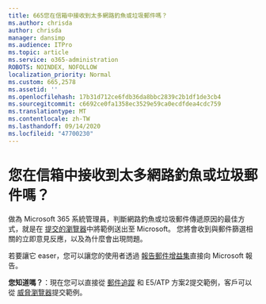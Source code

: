 ```yaml
---
title: 665您在信箱中接收到太多網路釣魚或垃圾郵件嗎？
ms.author: chrisda
author: chrisda
manager: dansimp
ms.audience: ITPro
ms.topic: article
ms.service: o365-administration
ROBOTS: NOINDEX, NOFOLLOW
localization_priority: Normal
ms.custom: 665,2578
ms.assetid: ''
ms.openlocfilehash: 17b31d712ce6fdb36da8bbc2839c2b1df1de3cb4
ms.sourcegitcommit: c6692ce0fa1358ec3529e59ca0ecdfdea4cdc759
ms.translationtype: MT
ms.contentlocale: zh-TW
ms.lasthandoff: 09/14/2020
ms.locfileid: "47700230"
---
```

# <a name="are-you-receiving-too-much-phish-or-spam-in-your-mailbox"></a>您在信箱中接收到太多網路釣魚或垃圾郵件嗎？

做為 Microsoft 365 系統管理員，判斷網路釣魚或垃圾郵件傳遞原因的最佳方式，就是在 [提交的瀏覽器](https://protection.office.com/reportsubmission)中將範例送出至 Microsoft。 您將會收到與郵件篩選相關的立即意見反應，以及為什麼會出現問題。

若要讓它 easer，您可以讓您的使用者透過 [報告郵件增益集](https://appsource.microsoft.com/product/office/WA104381180?src=office&tab=Overview)直接向 Microsoft 報告。

**您知道嗎？**：現在您可以直接從 [郵件追蹤](https://protection.office.com/messagetrace) 和 E5/ATP 方案2提交範例，客戶可以從 [威脅瀏覽器](https://docs.microsoft.com/microsoft-365/security/office-365-security/threat-explorer)提交範例。
